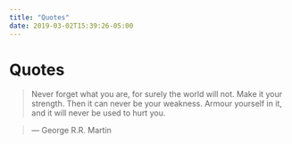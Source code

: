 ```yaml
---
title: "Quotes"
date: 2019-03-02T15:39:26-05:00
---
```


# Quotes

> Never forget what you are, for surely the world will not.
> Make it your strength. Then it can never be your weakness.
> Armour yourself in it, and it will never be used to hurt you.

> — George R.R. Martin
